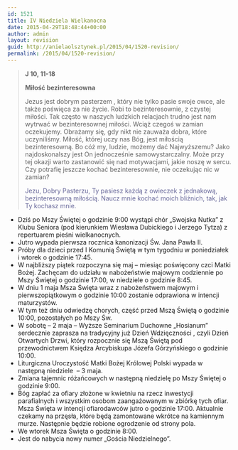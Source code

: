 ```yaml
---
id: 1521
title: IV Niedziela Wielkanocna
date: 2015-04-29T18:48:44+00:00
author: admin
layout: revision
guid: http://anielaolsztynek.pl/2015/04/1520-revision/
permalink: /2015/04/1520-revision/
---
```

> **J 10, 11-18**
> 
> **Miłość bezinteresowna**
> 
> Jezus jest dobrym pasterzem , który nie tylko pasie swoje owce, ale także poświęca za nie życie. Robi to bezinteresownie, z czystej miłości. Tak często w naszych ludzkich relacjach trudno jest nam wytrwać w bezinteresownej miłości. Wciąż czegoś w zamian oczekujemy. Obrażamy się, gdy nikt nie zauważa dobra, które uczyniliśmy. Miłość, której uczy nas Bóg, jest miłością bezinteresowną. Bo cóż my, ludzie, możemy dać Najwyższemu? Jako najdoskonalszy jest On jednocześnie samowystarczalny. Może przy tej okazji warto zastanowić się nad motywacjami, jakie noszę w sercu. Czy potrafię jeszcze kochać bezinteresownie, nie oczekując nic w zamian?
> 
> <span style="color: #666699;">Jezu, Dobry Pasterzu, Ty pasiesz każdą z owieczek z jednakową, bezinteresowną miłością. Naucz mnie kochać moich bliźnich, tak, jak Ty kochasz mnie.</span>

  * Dziś po Mszy Świętej o godzinie 9:00 wystąpi chór &#8222;Swojska Nutka&#8221; z Klubu Seniora (pod kierunkiem Wiesława Dubickiego i Jerzego Tytza) z repertuarem pieśni wielkanocnych.
  * Jutro wypada pierwsza rocznica kanonizacji Św. Jana Pawła II.
  * Próby dla dzieci przed I Komunią Świętą w tym tygodniu w poniedziałek i wtorek o godzinie 17:45.
  * W najbliższy piątek rozpoczyna się maj &#8211; miesiąc poświęcony czci Matki Bożej. Zachęcam do udziału w nabożeństwie majowym codziennie po Mszy Świętej o godzinie 17:00, w niedziele o godzinie 8:45.
  * W dniu 1 maja Msza Święta wraz z nabożeństwem majowym i pierwszopiątkowym o godzinie 10:00 zostanie odprawiona w intencji maturzystów.
  * W tym też dniu odwiedzę chorych, część przed Mszą Świętą o godzinie 10:00, pozostałych po Mszy Św.
  * W sobotę &#8211; 2 maja &#8211; Wyższe Seminarium Duchowne &#8222;Hosianum&#8221; serdecznie zaprasza na tradycyjny już Dzień Wdzięczności , czyli Dzień Otwartych Drzwi, który rozpocznie się Mszą Świętą pod przewodnictwem Księdza Arcybiskupa Józefa Górzyńskiego o godzinie 10:00.
  * Liturgiczna Uroczystość Matki Bożej Królowej Polski wypada w następną niedziele  &#8211; 3 maja.
  * Zmiana tajemnic różańcowych w następną niedzielę po Mszy Świętej o godzinie 9:00.
  * Bóg zapłać za ofiary złożone w kwietniu na rzecz inwestycji parafialnych i wszystkim osobom zaangażowanym w zbiórkę tych ofiar. Msza Święta w intencji ofiarodawców jutro o godzinie 17:00. Aktualnie czekamy na przęsła, które będą zamontowane wkrótce na kamiennym murze. Następnie będzie robione ogrodzenie od strony pola.
  * We wtorek Msza Święta o godzinie 8:00.
  * Jest do nabycia nowy numer &#8222;Gościa Niedzielnego&#8221;.